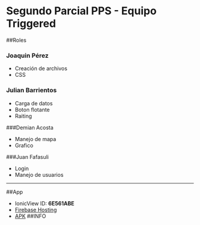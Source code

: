 # Segundo Parcial PPS - Equipo Triggered
##Roles
### Joaquin Pérez
* Creación de archivos
* CSS

### Julian Barrientos
* Carga de datos
* Boton flotante
* Raiting

###Demian Acosta
* Manejo de mapa
* Grafico

###Juan Fafasuli
* Login
* Manejo de usuarios

----
##App
* IonicView ID: **6E561ABE**
* [Firebase Hosting](https://triggered-4e761.firebaseapp.com)
* [APK]() 
##INFO